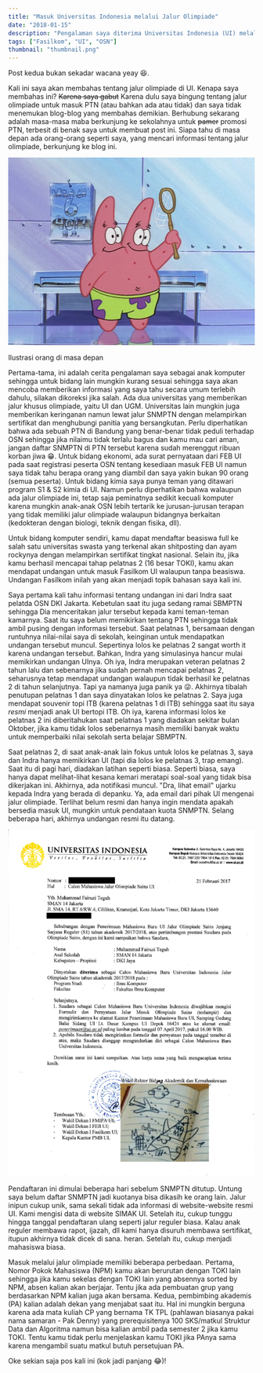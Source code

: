```yaml
---
title: "Masuk Universitas Indonesia melalui Jalur Olimpiade"
date: "2018-01-15"
description: "Pengalaman saya diterima Universitas Indonesia (UI) melalui jalur olimpiade (prestasi). Berisikan informasi-informasi tentang jalur olimpiade yang saya ketahui pada PTN-PTN di Indonesia."
tags: ["Fasilkom", "UI", "OSN"]
thumbnail: "thumbnail.png"
---
```


Post kedua bukan sekadar wacana yeay :laughing:.

Kali ini saya akan membahas tentang jalur olimpiade di UI. Kenapa saya membahas ini? ~~Karena saya gabut~~ Karena dulu saya bingung tentang jalur olimpiade untuk masuk PTN (atau bahkan ada atau tidak) dan saya tidak menemukan blog-blog yang membahas demikian. Berhubung sekarang adalah masa-masa maba berkunjung ke sekolahnya untuk ~~pamer~~ promosi PTN, terbesit di benak saya untuk membuat post ini. Siapa tahu di masa depan ada orang-orang seperti saya, yang mencari informasi tentang jalur olimpiade, berkunjung ke blog ini.

![Patrick di masa depan](patron.png)
<div class="img-caption">Ilustrasi orang di masa depan</div>

Pertama-tama, ini adalah cerita pengalaman saya sebagai anak komputer sehingga untuk bidang lain mungkin kurang sesuai sehingga saya akan mencoba memberikan informasi yang saya tahu secara umum terlebih dahulu, silakan dikoreksi jika salah. Ada dua universitas yang memberikan jalur khusus olimpiade, yaitu UI dan UGM. Universitas lain mungkin juga memberikan keringanan namun lewat jalur SNMPTN dengan melampirkan sertifikat dan menghubungi panitia yang bersangkutan. Perlu diperhatikan bahwa ada sebuah PTN di Bandung yang benar-benar tidak peduli terhadap OSN sehingga jika nilaimu tidak terlalu bagus dan kamu mau cari aman, jangan daftar SNMPTN di PTN tersebut karena sudah merenggut ribuan korban jiwa :grin:. Untuk bidang ekonomi, ada surat pernyataan dari FEB UI pada saat registrasi peserta OSN tentang kesediaan masuk FEB UI namun saya tidak tahu berapa orang yang diambil dan saya yakin bukan 90 orang (semua peserta). Untuk bidang kimia saya punya teman yang ditawari program S1 & S2 kimia di UI. Namun perlu diperhatikan bahwa walaupun ada jalur olimpiade ini, tetap saja peminatnya sedikit kecuali komputer karena mungkin anak-anak OSN lebih tertarik ke jurusan-jurusan terapan yang tidak memiliki jalur olimpiade walaupun bidangnya berkaitan (kedokteran dengan biologi, teknik dengan fisika, dll).

Untuk bidang komputer sendiri, kamu dapat mendaftar beasiswa full ke salah satu universitas swasta yang terkenal akan shitposting dan ayam rockynya dengan melampirkan sertifikat tingkat nasional. Selain itu, jika kamu berhasil mencapai tahap pelatnas 2 (16 besar TOKI), kamu akan mendapat undangan untuk masuk Fasilkom UI walaupun tanpa beasiswa. Undangan Fasilkom inilah yang akan menjadi topik bahasan saya kali ini.

Saya pertama kali tahu informasi tentang undangan ini dari Indra saat pelatda OSN DKI Jakarta. Kebetulan saat itu juga sedang ramai SBMPTN sehingga Dia menceritakan jalur tersebut kepada kami teman-teman kamarnya. Saat itu saya belum memikirkan tentang PTN sehingga tidak ambil pusing dengan informasi tersebut. Saat pelatnas 1, bersamaan dengan runtuhnya nilai-nilai saya di sekolah, keinginan untuk mendapatkan undangan tersebut muncul. Sepertinya lolos ke pelatnas 2 sangat worth it karena undangan tersebut. Bahkan, Indra yang simulasinya hancur mulai memikirkan undangan UInya. Oh iya, Indra merupakan veteran pelatnas 2 tahun lalu dan sebenarnya jika sudah pernah mencapai pelatnas 2, seharusnya tetap mendapat undangan walaupun tidak berhasil ke pelatnas 2 di tahun selanjutnya. Tapi ya namanya juga panik ya :stuck_out_tongue_winking_eye:. Akhirnya tibalah penutupan pelatnas 1 dan saya dinyatakan lolos ke pelatnas 2. Saya juga mendapat souvenir topi ITB (karena pelatnas 1 di ITB) sehingga saat itu saya *resmi* menjadi anak UI bertopi ITB. Oh iya, karena informasi lolos ke pelatnas 2 ini diberitahukan saat pelatnas 1 yang diadakan sekitar bulan Oktober, jika kamu tidak lolos sebenarnya masih memiliki banyak waktu untuk memperbaiki nilai sekolah serta belajar SBMPTN.

Saat pelatnas 2, di saat anak-anak lain fokus untuk lolos ke pelatnas 3, saya dan Indra hanya memikirkan UI (tapi dia lolos ke pelatnas 3, trap emang). Saat itu di pagi hari, diadakan latihan seperti biasa. Seperti biasa, saya hanya dapat melihat-lihat kesana kemari meratapi soal-soal yang tidak bisa dikerjakan ini. Akhirnya, ada notifikasi muncul. "Dra, lihat email" ujarku kepada Indra yang berada di depanku. Ya, ada email dari pihak UI mengenai jalur olimpiade. Terlihat belum resmi dan hanya ingin mendata apakah bersedia masuk UI, mungkin untuk pendataan kuota SNMPTN. Selang beberapa hari, akhirnya undangan resmi itu datang.

![Undangan dari UI](undangan.png)

Pendaftaran ini dimulai beberapa hari sebelum SNMPTN ditutup. Untung saya belum daftar SNMPTN jadi kuotanya bisa dikasih ke orang lain. Jalur inipun cukup unik, sama sekali tidak ada informasi di website-website resmi UI. Kami mengisi data di website SIMAK UI. Setelah itu, cukup tunggu hingga tanggal pendaftaran ulang seperti jalur reguler biasa. Kalau anak reguler membawa rapot, ijazah, dll kami hanya disuruh membawa sertifikat, itupun akhirnya tidak dicek di sana. heran. Setelah itu, cukup menjadi mahasiswa biasa.

Masuk melalui jalur olimpiade memiliki beberapa perbedaan. Pertama, Nomor Pokok Mahasiswa (NPM) kamu akan berurutan dengan TOKI lain sehingga jika kamu sekelas dengan TOKI lain yang absennya sorted by NPM, absen kalian akan berjajar. Tentu jika ada pembuatan grup yang berdasarkan NPM kalian juga akan bersama. Kedua, pembimbing akademis (PA) kalian adalah dekan yang menjabat saat itu. Hal ini mungkin berguna karena ada mata kuliah CP yang bernama TK TPL (pahlawan biasanya pakai nama samaran - Pak Denny) yang prerequisitenya 100 SKS/matkul Struktur Data dan Algoritma namun bisa kalian ambil pada semester 2 jika kamu TOKI. Tentu kamu tidak perlu menjelaskan kamu TOKI jika PAnya sama karena mengambil suatu matkul butuh persetujuan PA.

Oke sekian saja pos kali ini (kok jadi panjang :joy:)!
